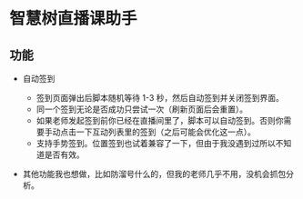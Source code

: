 # 智慧树直播课助手

## 功能

- 自动签到

  - 签到页面弹出后脚本随机等待 1-3 秒，然后自动签到并关闭签到界面。
  - 同一个签到无论是否成功只尝试一次（刷新页面后会重置）。
  - 如果老师发起签到前你已经在直播间里了，脚本可以自动签到。否则你需要手动点击一下互动列表里的签到（之后可能会优化这一点）。
  - 支持手势签到。位置签到也试着兼容了一下，但由于我没遇到过所以不知道是否有效。

- 其他功能我也想做，比如防溜号什么的，但我的老师几乎不用，没机会抓包分析。
